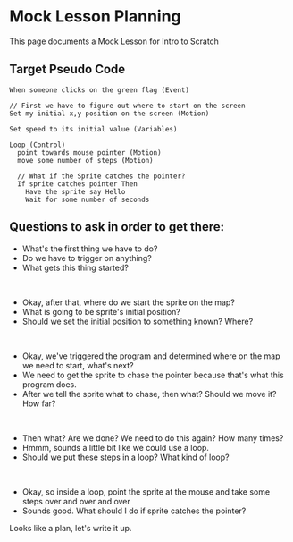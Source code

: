# Mock Lesson Planning
This page documents a Mock Lesson for Intro to Scratch 

## Target Pseudo Code

```
When someone clicks on the green flag (Event)

// First we have to figure out where to start on the screen
Set my initial x,y position on the screen (Motion)

Set speed to its initial value (Variables)

Loop (Control)
  point towards mouse pointer (Motion)
  move some number of steps (Motion)

  // What if the Sprite catches the pointer?
  If sprite catches pointer Then
    Have the sprite say Hello
    Wait for some number of seconds

```

## Questions to ask in order to get there: 

* What's the first thing we have to do?
* Do we have to trigger on anything?
* What gets this thing started?  

<br>

* Okay, after that, where do we start the sprite on the map?
* What is going to be sprite's initial position?
* Should we set the initial position to something known?  Where?  
  
<br>

* Okay, we've triggered the program and determined where on the map we need to start, what's next?
* We need to get the sprite to chase the pointer because that's what this program does. 
* After we tell the sprite what to chase, then what?  Should we move it?  How far?  
   
<br>

* Then what?  Are we done?  We need to do this again?  How many times? 
* Hmmm, sounds a little bit like we could use a loop. 
* Should we put these steps in a loop?  What kind of loop?  
  
<br>

* Okay, so inside a loop, point the sprite at the mouse and take some steps over and over and over 
* Sounds good.  What should I do if sprite catches the pointer?  


Looks like a plan, let's write it up.   
